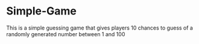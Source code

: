 # Simple-Game
This is a simple guessing game that gives players 10 chances to guess of a  randomly generated number between 1 and 100



